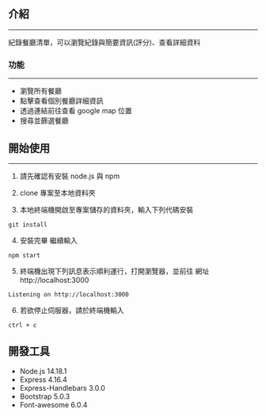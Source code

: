 ## 介紹
---
紀錄餐廳清單，可以瀏覽紀錄與簡要資訊(評分)、查看詳細資料
### 功能
   ---
  * 瀏覽所有餐廳
  * 點擊查看個別餐廳詳細資訊
  * 透過連結前往查看 google map 位置
  * 搜尋並篩選餐廳

## 開始使用 
---
  1. 請先確認有安裝 node.js 與 npm

  2. clone 專案至本地資料夾
  3. 本地終端機開啟至專案儲存的資料夾，輸入下列代碼安裝
```    
git install
```    
  4. 安裝完畢 繼續輸入
```
npm start
```
  5. 終端機出現下列訊息表示順利運行，打開瀏覽器，並前往 網址 http://localhost:3000
```
Listening on http://localhost:3000
```

  6. 若欲停止伺服器，請於終端機輸入
```
ctrl + c
```
  
## 開發工具
 - Node.js 14.18.1
 - Express 4.16.4
 - Express-Handlebars 3.0.0
 - Bootstrap 5.0.3
 - Font-awesome 6.0.4
 
